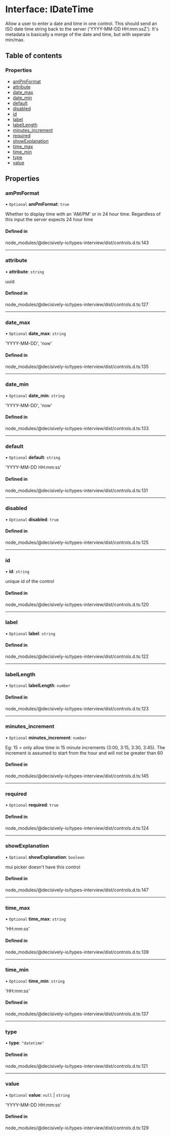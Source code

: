 # Interface: IDateTime

Allow a user to enter a date and time in one control. This should send an ISO date time string back to the server ('YYYY-MM-DD HH:mm:ssZ').
It's metadata is basically a merge of the date and time, but with seperate min/max.

## Table of contents

### Properties

- [amPmFormat](../wiki/IDateTime#ampmformat)
- [attribute](../wiki/IDateTime#attribute)
- [date\_max](../wiki/IDateTime#date_max)
- [date\_min](../wiki/IDateTime#date_min)
- [default](../wiki/IDateTime#default)
- [disabled](../wiki/IDateTime#disabled)
- [id](../wiki/IDateTime#id)
- [label](../wiki/IDateTime#label)
- [labelLength](../wiki/IDateTime#labellength)
- [minutes\_increment](../wiki/IDateTime#minutes_increment)
- [required](../wiki/IDateTime#required)
- [showExplanation](../wiki/IDateTime#showexplanation)
- [time\_max](../wiki/IDateTime#time_max)
- [time\_min](../wiki/IDateTime#time_min)
- [type](../wiki/IDateTime#type)
- [value](../wiki/IDateTime#value)

## Properties

### amPmFormat

• `Optional` **amPmFormat**: ``true``

Whether to display time with an 'AM/PM' or in 24 hour time.
 Regardless of this input the server expects 24 hour time

#### Defined in

node_modules/@decisively-io/types-interview/dist/controls.d.ts:143

___

### attribute

• **attribute**: `string`

uuid

#### Defined in

node_modules/@decisively-io/types-interview/dist/controls.d.ts:127

___

### date\_max

• `Optional` **date\_max**: `string`

'YYYY-MM-DD', 'now'

#### Defined in

node_modules/@decisively-io/types-interview/dist/controls.d.ts:135

___

### date\_min

• `Optional` **date\_min**: `string`

'YYYY-MM-DD', 'now'

#### Defined in

node_modules/@decisively-io/types-interview/dist/controls.d.ts:133

___

### default

• `Optional` **default**: `string`

'YYYY-MM-DD HH:mm:ss'

#### Defined in

node_modules/@decisively-io/types-interview/dist/controls.d.ts:131

___

### disabled

• `Optional` **disabled**: ``true``

#### Defined in

node_modules/@decisively-io/types-interview/dist/controls.d.ts:125

___

### id

• **id**: `string`

unique id of the control

#### Defined in

node_modules/@decisively-io/types-interview/dist/controls.d.ts:120

___

### label

• `Optional` **label**: `string`

#### Defined in

node_modules/@decisively-io/types-interview/dist/controls.d.ts:122

___

### labelLength

• `Optional` **labelLength**: `number`

#### Defined in

node_modules/@decisively-io/types-interview/dist/controls.d.ts:123

___

### minutes\_increment

• `Optional` **minutes\_increment**: `number`

Eg: 15 = only allow time in 15 minute increments (3:00, 3:15, 3:30, 3:45). The increment is assumed to start from the hour and will not be greater than 60

#### Defined in

node_modules/@decisively-io/types-interview/dist/controls.d.ts:145

___

### required

• `Optional` **required**: ``true``

#### Defined in

node_modules/@decisively-io/types-interview/dist/controls.d.ts:124

___

### showExplanation

• `Optional` **showExplanation**: `boolean`

mui picker doesn't have this control

#### Defined in

node_modules/@decisively-io/types-interview/dist/controls.d.ts:147

___

### time\_max

• `Optional` **time\_max**: `string`

'HH:mm:ss'

#### Defined in

node_modules/@decisively-io/types-interview/dist/controls.d.ts:139

___

### time\_min

• `Optional` **time\_min**: `string`

'HH:mm:ss'

#### Defined in

node_modules/@decisively-io/types-interview/dist/controls.d.ts:137

___

### type

• **type**: ``"datetime"``

#### Defined in

node_modules/@decisively-io/types-interview/dist/controls.d.ts:121

___

### value

• `Optional` **value**: ``null`` \| `string`

'YYYY-MM-DD HH:mm:ss'

#### Defined in

node_modules/@decisively-io/types-interview/dist/controls.d.ts:129
